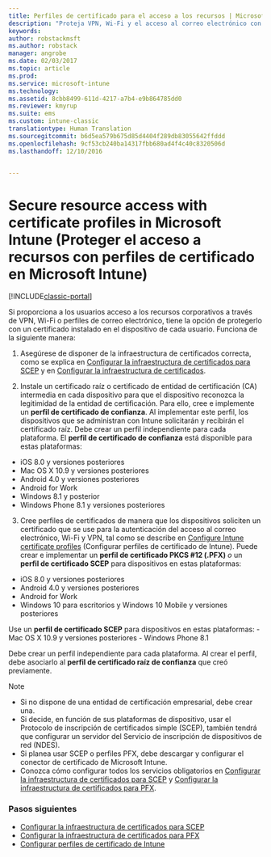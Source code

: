 ```yaml
---
title: Perfiles de certificado para el acceso a los recursos | Microsoft Docs
description: "Proteja VPN, Wi-Fi y el acceso al correo electrónico con un certificado instalado en cada dispositivo de usuario."
keywords: 
author: robstackmsft
ms.author: robstack
manager: angrobe
ms.date: 02/03/2017
ms.topic: article
ms.prod: 
ms.service: microsoft-intune
ms.technology: 
ms.assetid: 8cbb8499-611d-4217-a7b4-e9b864785dd0
ms.reviewer: kmyrup
ms.suite: ems
ms.custom: intune-classic
translationtype: Human Translation
ms.sourcegitcommit: b6d5ea579b675d85d4404f289db83055642ffddd
ms.openlocfilehash: 9cf53cb240ba14317fbb680ad4f4c40c8320506d
ms.lasthandoff: 12/10/2016


---
```


# <a name="secure-resource-access-with-certificate-profiles-in-microsoft-intune"></a>Secure resource access with certificate profiles in Microsoft Intune (Proteger el acceso a recursos con perfiles de certificado en Microsoft Intune)

[!INCLUDE[classic-portal](../includes/classic-portal.md)]

Si proporciona a los usuarios acceso a los recursos corporativos a través de VPN, Wi-Fi o perfiles de correo electrónico, tiene la opción de protegerlo con un certificado instalado en el dispositivo de cada usuario. Funciona de la siguiente manera:

1. Asegúrese de disponer de la infraestructura de certificados correcta, como se explica en [Configurar la infraestructura de certificados para SCEP](configure-certificate-infrastructure-for-scep.md) y en [Configurar la infraestructura de certificados](configure-certificate-infrastructure-for-pfx.md).

2. Instale un certificado raíz o certificado de entidad de certificación (CA) intermedia en cada dispositivo para que el dispositivo reconozca la legitimidad de la entidad de certificación. Para ello, cree e implemente un **perfil de certificado de confianza**. Al implementar este perfil, los dispositivos que se administran con Intune solicitarán y recibirán el certificado raíz. Debe crear un perfil independiente para cada plataforma. El **perfil de certificado de confianza** está disponible para estas plataformas:
 -  iOS 8.0 y versiones posteriores
 -  Mac OS X 10.9 y versiones posteriores
 -  Android 4.0 y versiones posteriores
 -  Android for Work
 -  Windows 8.1 y posterior
 -  Windows Phone 8.1 y versiones posteriores

3. Cree perfiles de certificados de manera que los dispositivos soliciten un certificado que se use para la autenticación del acceso al correo electrónico, Wi-Fi y VPN, tal como se describe en [Configure Intune certificate profiles](configure-intune-certificate-profiles.md) (Configurar perfiles de certificado de Intune). Puede crear e implementar un **perfil de certificado PKCS #12 (.PFX)** *o* un **perfil de certificado SCEP** para dispositivos en estas plataformas:

  -  iOS 8.0 y versiones posteriores
  -  Android 4.0 y versiones posteriores
  -  Android for Work
  -  Windows 10 para escritorios y Windows 10 Mobile y versiones posteriores

  Use un **perfil de certificado SCEP** para dispositivos en estas plataformas:
    -   Mac OS X 10.9 y versiones posteriores
    -   Windows Phone 8.1

Debe crear un perfil independiente para cada plataforma. Al crear el perfil, debe asociarlo al **perfil de certificado raíz de confianza** que creó previamente.

> [!NOTE]           
> - Si no dispone de una entidad de certificación empresarial, debe crear una.
>- Si decide, en función de sus plataformas de dispositivo, usar el Protocolo de inscripción de certificados simple (SCEP), también tendrá que configurar un servidor del Servicio de inscripción de dispositivos de red (NDES).
>-  Si planea usar SCEP o perfiles PFX, debe descargar y configurar el conector de certificado de Microsoft Intune.
>-  Conozca cómo configurar todos los servicios obligatorios en [Configurar la infraestructura de certificados para SCEP](configure-certificate-infrastructure-for-scep.md) y [Configurar la infraestructura de certificados para PFX](configure-certificate-infrastructure-for-pfx.md).

### <a name="next-steps"></a>Pasos siguientes
- [Configurar la infraestructura de certificados para SCEP](configure-certificate-infrastructure-for-scep.md)
- [Configurar la infraestructura de certificados para PFX](configure-certificate-infrastructure-for-pfx.md)
- [Configurar perfiles de certificado de Intune](configure-intune-certificate-profiles.md)

